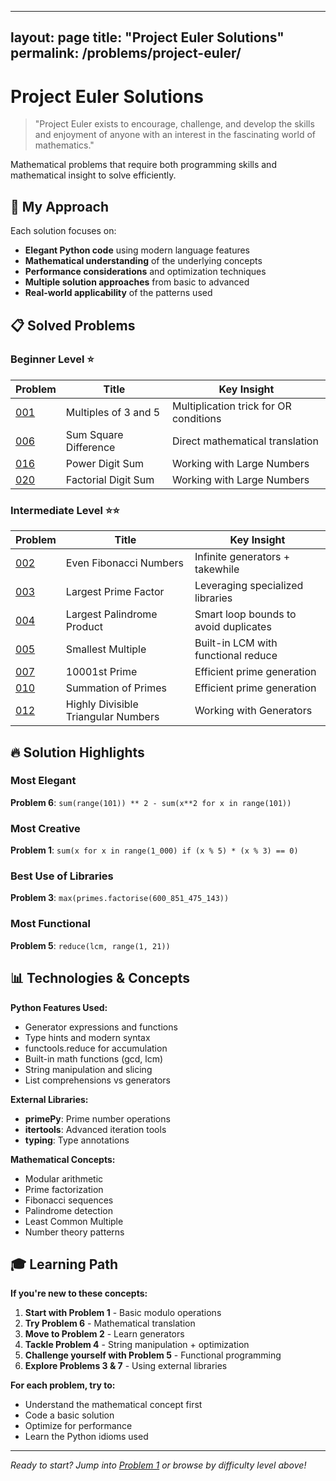  ---
layout: page
title: "Project Euler Solutions"
permalink: /problems/project-euler/
---

# Project Euler Solutions

> "Project Euler exists to encourage, challenge, and develop the skills and enjoyment of anyone with an interest in the fascinating world of mathematics."

Mathematical problems that require both programming skills and mathematical insight to solve efficiently.

## 🎯 My Approach

Each solution focuses on:
- **Elegant Python code** using modern language features
- **Mathematical understanding** of the underlying concepts  
- **Performance considerations** and optimization techniques
- **Multiple solution approaches** from basic to advanced
- **Real-world applicability** of the patterns used

## 📋 Solved Problems

### Beginner Level ⭐
| Problem | Title | Key Insight |
|---------|-------|-------------|
| [001](problem-001.md) | Multiples of 3 and 5 | Multiplication trick for OR conditions |
| [006](problem-006.md) | Sum Square Difference | Direct mathematical translation |
| [016](problem-016.md) | Power Digit Sum | Working with Large Numbers |
| [020](problem-020.md) | Factorial Digit Sum | Working with Large Numbers |
### Intermediate Level ⭐⭐  
| Problem | Title | Key Insight |
|---------|-------|-------------|
| [002](problem-002.md) | Even Fibonacci Numbers | Infinite generators + takewhile |
| [003](problem-003.md) | Largest Prime Factor | Leveraging specialized libraries |
| [004](problem-004.md) | Largest Palindrome Product | Smart loop bounds to avoid duplicates |
| [005](problem-005.md) | Smallest Multiple | Built-in LCM with functional reduce |
| [007](problem-007.md) | 10001st Prime | Efficient prime generation |
| [010](problem-010.md) | Summation of Primes | Efficient prime generation |
| [012](problem-012.md) | Highly Divisible Triangular Numbers | Working with Generators |


## 🔥 Solution Highlights

### Most Elegant
**Problem 6**: `sum(range(101)) ** 2 - sum(x**2 for x in range(101))`

### Most Creative  
**Problem 1**: `sum(x for x in range(1_000) if (x % 5) * (x % 3) == 0)`

### Best Use of Libraries
**Problem 3**: `max(primes.factorise(600_851_475_143))`

### Most Functional
**Problem 5**: `reduce(lcm, range(1, 21))`

## 📊 Technologies & Concepts

**Python Features Used:**
- Generator expressions and functions
- Type hints and modern syntax  
- functools.reduce for accumulation
- Built-in math functions (gcd, lcm)
- String manipulation and slicing
- List comprehensions vs generators

**External Libraries:**
- **primePy**: Prime number operations
- **itertools**: Advanced iteration tools
- **typing**: Type annotations

**Mathematical Concepts:**
- Modular arithmetic
- Prime factorization  
- Fibonacci sequences
- Palindrome detection
- Least Common Multiple
- Number theory patterns

## 🎓 Learning Path

**If you're new to these concepts:**

1. **Start with Problem 1** - Basic modulo operations
2. **Try Problem 6** - Mathematical translation  
3. **Move to Problem 2** - Learn generators
4. **Tackle Problem 4** - String manipulation + optimization
5. **Challenge yourself with Problem 5** - Functional programming
6. **Explore Problems 3 & 7** - Using external libraries

**For each problem, try to:**
- Understand the mathematical concept first
- Code a basic solution  
- Optimize for performance
- Learn the Python idioms used

---

*Ready to start? Jump into [Problem 1](problem-001.md) or browse by difficulty level above!*